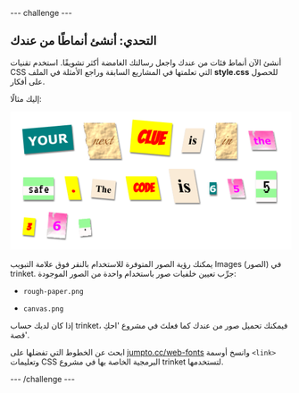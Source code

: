 --- challenge ---
## التحدي: أنشئ أنماطًا من عندك

أنشئ الآن أنماط فئات من عندك واجعل رسالتك الغامضة أكثر تشويقًا. استخدم تقنيات CSS التي تعلمتها في المشاريع السابقة وراجع الأمثلة في الملف __style.css__ للحصول على أفكار. 

إليك مثالًا:

![screenshot](images/letter-fonts-challenge3.png)

يمكنك رؤية الصور المتوفرة للاستخدام بالنقر فوق علامة التبويب Images (الصور) في trinket.
جرِّب تعيين خلفيات صور باستخدام واحدة من الصور الموجودة: 

+ `rough-paper.png`

+ `canvas.png`

إذا كان لديك حساب trinket، فيمكنك تحميل صور من عندك كما فعلتَ في مشروع 'احكِ قصة'. 

ابحث عن الخطوط التي تفضلها على <a href="http://jumpto.cc/web-fonts" target="_blank">jumpto.cc/web-fonts</a> وانسخ أوسمة `<link>` وتعليمات CSS البرمجية الخاصة بها في مشروع trinket لتستخدمها. 




--- /challenge ---